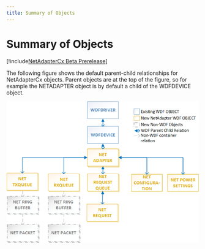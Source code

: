 ```yaml
---
title: Summary of Objects
---
```


# Summary of Objects

[!include[NetAdapterCx Beta Prerelease](../netcx-beta-prerelease.md)]

The following figure shows the default parent-child relationships for NetAdapterCx objects.  Parent objects are at the top of the figure, so for example the NETADAPTER object is by default a child of the WDFDEVICE object.

![summary of objs for NetAdapter client driver](images/netcx-adapter-object-model.png)


